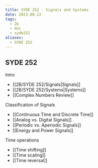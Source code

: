 ```yaml
---
title: SYDE 252 - Signals and Systems
date: 2023-08-22
tags:
  - 2b
  - moc
  - syde252
aliases:
  - SYDE 252
---
```

## SYDE 252

Intro
- [[2B/SYDE 252/Signals|Signals]]
- [[2B/SYDE 252/Systems|Systems]]
- [[Complex Numbers Review]]

Classification of Signals
- [[Continuous Time and Discrete Time]]
- [[Analog vs. Digital Signals]]
- [[Periodic vs. Aperiodic Signals]]
- [[Energy and Power Signals]]
  
Time operations
- [[Time shifting]]
- [[Time scaling]]
- [[Time reversal]]
